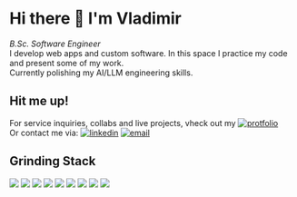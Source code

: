 # Hi there 👋 I'm Vladimir

*B.Sc. Software Engineer*
<br>
I develop web apps and custom software. In this space I practice my code and present some of my work.
<br>Currently polishing my AI/LLM engineering skills.
<br>

## Hit me up!
For service inquiries, collabs and live projects, vheck out my [![protfolio](https://shields.io/badge/-🌐portfolio-grey)](https://www.vnikolin.com/)  
Or contact me via: [![linkedin](https://shields.io/badge/-linkedin-grey?logo=linkedin)](https://www.linkedin.com/in/vnikolin/)  [![email](https://shields.io/badge/-email-grey?logo=gmail)](mailto:vnikolin@latino-mind.com?subject=Hey!)
<br>

## Grinding Stack

![](https://shields.io/badge/-python-grey?logo=python)
![](https://shields.io/badge/-huggingface-4377cb?logo=huggingface)
![](https://shields.io/badge/-react-4377cb?logo=react)
![](https://shields.io/badge/-next.js-4377cb?logo=next.js)
![](https://shields.io/badge/-csharp-4377cb?logo=csharp)
![](https://shields.io/badge/-asp.net-4377cb?logo=dotnet)
![](https://shields.io/badge/-azure-4377cb?logo=microsoftazure)
![](https://shields.io/badge/-mongodb-4377cb?logo=mongodb)
![](https://shields.io/badge/-cpp-4377cb?logo=cplusplus)

